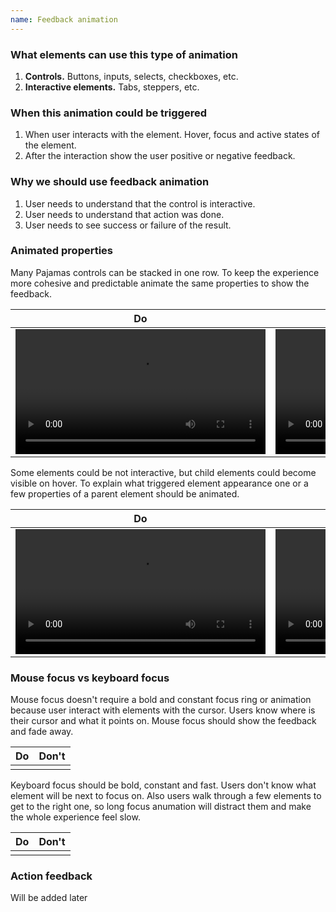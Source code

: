 ```yaml
---
name: Feedback animation
---
```


### What elements can use this type of animation

1. **Controls.** Buttons, inputs, selects, checkboxes, etc.
1. **Interactive elements.** Tabs, steppers, etc.

### When this animation could be triggered

1. When user interacts with the element. Hover, focus and active states of the element.
1. After the interaction show the user positive or negative feedback.

### Why we should use feedback animation

1. User needs to understand that the control is interactive.
1. User needs to understand that action was done.
1. User needs to see success or failure of the result.

### Animated properties

Many Pajamas controls can be stacked in one row. To keep the experience more cohesive and predictable animate the same properties to show the feedback. 

| Do | Don't |
| --- | --- |
| <video tabindex="0" preload="true" autoplay="true" controls="" loop="true" playsinline="true" aria-label="Animation of the border color on hover for select, input and button controls" width="400"><source src="/video/motion-group-transition-do.mp4"></video> | <video tabindex="0" preload="true" autoplay="true" controls="" loop="true" playsinline="true" aria-label="Animation of the border width on hover for select, input and button controls" width="400"><source src="/video/motion-group-transition-dont.mp4"></video> |

Some elements could be not interactive, but child elements could become visible on hover. To explain what triggered element appearance one or a few properties of a parent element should be animated.

| Do | Don't |
| --- | --- |
| <video tabindex="0" preload="true" autoplay="true" controls="" loop="true" playsinline="true" aria-label="Button becomes visible on hover, parent element has a background color transition" width="400"><source src="/video/motion-hover-transition-do.mp4"></video> | <video tabindex="0" preload="true" autoplay="true" controls="" loop="true" playsinline="true" aria-label="Button becomes visible on hover, but parent element doesn't have any transition" width="400"><source src="/video/motion-hover-transition-dont.mp4"></video> |

### Mouse focus vs keyboard focus

Mouse focus doesn't require a bold and constant focus ring or animation because user interact with elements with the cursor. Users know where is their cursor and what it points on. Mouse focus should show the feedback and fade away.

| Do | Don't |
| --- | --- |
| <figure-img alt="Crisp icon on pixel grid" label="Change the border color" src="/img/icons-pixel-grid-do.svg"></figure-img> | <figure-img alt="Crisp icon on pixel grid" label="Change the border width" src="/img/icons-pixel-grid-dont.svg"></figure-img> |

Keyboard focus should be bold, constant and fast. Users don't know what element will be next to focus on. Also users walk through a few elements to get to the right one, so long focus anumation will distract them and make the whole experience feel slow.

| Do | Don't |
| --- | --- |
| <figure-img alt="Crisp icon on pixel grid" label="Change the border color" src="/img/icons-pixel-grid-do.svg"></figure-img> | <figure-img alt="Crisp icon on pixel grid" label="Change the border width" src="/img/icons-pixel-grid-dont.svg"></figure-img> |

### Action feedback

<note>Will be added later</note>
